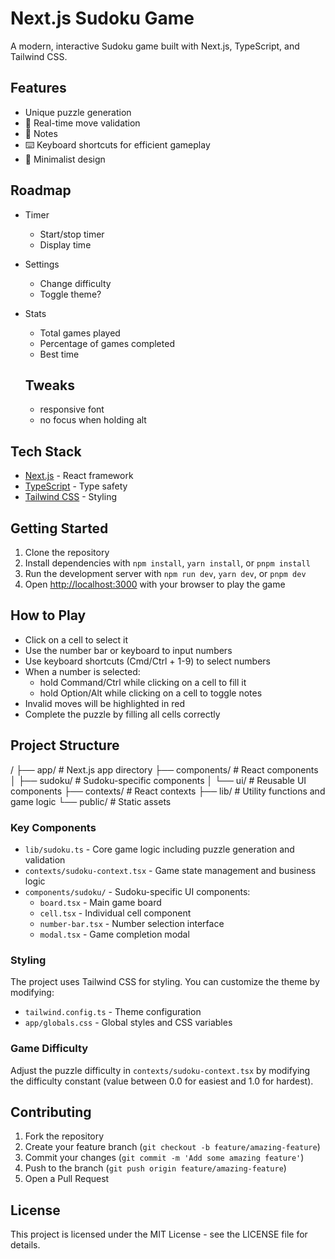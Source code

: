 # Next.js Sudoku Game

A modern, interactive Sudoku game built with Next.js, TypeScript, and Tailwind CSS.

## Features

- Unique puzzle generation
- 🎯 Real-time move validation
- 📝 Notes
- ⌨️ Keyboard shortcuts for efficient gameplay
- 🎨 Minimalist design

## Roadmap

- Timer
  - Start/stop timer
  - Display time
- Settings
  - Change difficulty
  - Toggle theme?
- Stats

  - Total games played
  - Percentage of games completed
  - Best time

  ## Tweaks

  - responsive font
  - no focus when holding alt

## Tech Stack

- [Next.js](https://nextjs.org/) - React framework
- [TypeScript](https://www.typescriptlang.org/) - Type safety
- [Tailwind CSS](https://tailwindcss.com/) - Styling

## Getting Started

1. Clone the repository
2. Install dependencies with `npm install`, `yarn install`, or `pnpm install`
3. Run the development server with `npm run dev`, `yarn dev`, or `pnpm dev`
4. Open [http://localhost:3000](http://localhost:3000) with your browser to play the game

## How to Play

- Click on a cell to select it
- Use the number bar or keyboard to input numbers
- Use keyboard shortcuts (Cmd/Ctrl + 1-9) to select numbers
- When a number is selected:
  - hold Command/Ctrl while clicking on a cell to fill it
  - hold Option/Alt while clicking on a cell to toggle notes
- Invalid moves will be highlighted in red
- Complete the puzzle by filling all cells correctly

## Project Structure

/
├── app/ # Next.js app directory
├── components/ # React components
│ ├── sudoku/ # Sudoku-specific components
│ └── ui/ # Reusable UI components
├── contexts/ # React contexts
├── lib/ # Utility functions and game logic
└── public/ # Static assets

### Key Components

- `lib/sudoku.ts` - Core game logic including puzzle generation and validation
- `contexts/sudoku-context.tsx` - Game state management and business logic
- `components/sudoku/` - Sudoku-specific UI components:
  - `board.tsx` - Main game board
  - `cell.tsx` - Individual cell component
  - `number-bar.tsx` - Number selection interface
  - `modal.tsx` - Game completion modal

### Styling

The project uses Tailwind CSS for styling. You can customize the theme by modifying:

- `tailwind.config.ts` - Theme configuration
- `app/globals.css` - Global styles and CSS variables

### Game Difficulty

Adjust the puzzle difficulty in `contexts/sudoku-context.tsx` by modifying the difficulty constant (value between 0.0 for easiest and 1.0 for hardest).

## Contributing

1. Fork the repository
2. Create your feature branch (`git checkout -b feature/amazing-feature`)
3. Commit your changes (`git commit -m 'Add some amazing feature'`)
4. Push to the branch (`git push origin feature/amazing-feature`)
5. Open a Pull Request

## License

This project is licensed under the MIT License - see the LICENSE file for details.
